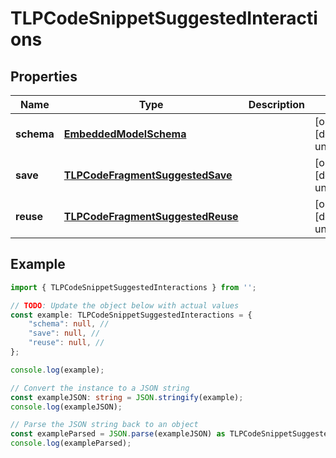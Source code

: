 
# TLPCodeSnippetSuggestedInteractions


## Properties

Name | Type | Description | Notes
------------ | ------------- | ------------- | -------------
**schema** | [**EmbeddedModelSchema**](EmbeddedModelSchema) |  | [optional] [default to undefined]
**save** | [**TLPCodeFragmentSuggestedSave**](TLPCodeFragmentSuggestedSave) |  | [optional] [default to undefined]
**reuse** | [**TLPCodeFragmentSuggestedReuse**](TLPCodeFragmentSuggestedReuse) |  | [optional] [default to undefined]

## Example

```typescript
import { TLPCodeSnippetSuggestedInteractions } from '';

// TODO: Update the object below with actual values
const example: TLPCodeSnippetSuggestedInteractions = {
    "schema": null, // 
    "save": null, // 
    "reuse": null, // 
};

console.log(example);

// Convert the instance to a JSON string
const exampleJSON: string = JSON.stringify(example);
console.log(exampleJSON);

// Parse the JSON string back to an object
const exampleParsed = JSON.parse(exampleJSON) as TLPCodeSnippetSuggestedInteractions;
console.log(exampleParsed);
```




